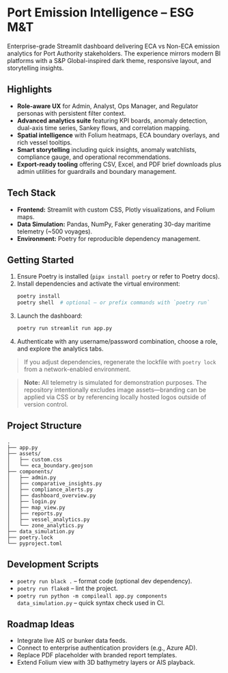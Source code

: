 # Port Emission Intelligence – ESG M&T

Enterprise-grade Streamlit dashboard delivering ECA vs Non-ECA emission analytics for Port Authority stakeholders. The experience mirrors modern BI platforms with a S&P Global-inspired dark theme, responsive layout, and storytelling insights.

## Highlights
- **Role-aware UX** for Admin, Analyst, Ops Manager, and Regulator personas with persistent filter context.
- **Advanced analytics suite** featuring KPI boards, anomaly detection, dual-axis time series, Sankey flows, and correlation mapping.
- **Spatial intelligence** with Folium heatmaps, ECA boundary overlays, and rich vessel tooltips.
- **Smart storytelling** including quick insights, anomaly watchlists, compliance gauge, and operational recommendations.
- **Export-ready tooling** offering CSV, Excel, and PDF brief downloads plus admin utilities for guardrails and boundary management.

## Tech Stack
- **Frontend:** Streamlit with custom CSS, Plotly visualizations, and Folium maps.
- **Data Simulation:** Pandas, NumPy, Faker generating 30-day maritime telemetry (~500 voyages).
- **Environment:** Poetry for reproducible dependency management.

## Getting Started
1. Ensure Poetry is installed (`pipx install poetry` or refer to Poetry docs).
2. Install dependencies and activate the virtual environment:
   ```bash
   poetry install
   poetry shell  # optional – or prefix commands with `poetry run`
   ```
3. Launch the dashboard:
   ```bash
   poetry run streamlit run app.py
   ```
4. Authenticate with any username/password combination, choose a role, and explore the analytics tabs.

> If you adjust dependencies, regenerate the lockfile with `poetry lock` from a network-enabled environment.

> **Note:** All telemetry is simulated for demonstration purposes. The repository intentionally excludes image assets—branding can be applied via CSS or by referencing locally hosted logos outside of version control.

## Project Structure
```
.
├── app.py
├── assets/
│   ├── custom.css
│   └── eca_boundary.geojson
├── components/
│   ├── admin.py
│   ├── comparative_insights.py
│   ├── compliance_alerts.py
│   ├── dashboard_overview.py
│   ├── login.py
│   ├── map_view.py
│   ├── reports.py
│   ├── vessel_analytics.py
│   └── zone_analytics.py
├── data_simulation.py
├── poetry.lock
└── pyproject.toml
```

## Development Scripts
- `poetry run black .` – format code (optional dev dependency).
- `poetry run flake8` – lint the project.
- `poetry run python -m compileall app.py components data_simulation.py` – quick syntax check used in CI.

## Roadmap Ideas
- Integrate live AIS or bunker data feeds.
- Connect to enterprise authentication providers (e.g., Azure AD).
- Replace PDF placeholder with branded report templates.
- Extend Folium view with 3D bathymetry layers or AIS playback.

